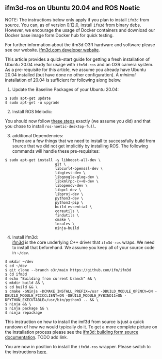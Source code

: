 ifm3d-ros on Ubuntu 20.04 and ROS Noetic
-----------------------------------------

NOTE: The instructions below only apply if you plan to install `ifm3d` from
source. You can, as of version 0.12.0, install `ifm3d` from binary
debs. However, we encourage the usage of Docker containers and download our Docker base image form Docker hub for quick testing.

For further information about the ifm3d O3R hardware and software please see our website.
[ifm3d.com developer website](https://ifm3d.com/).


This article provides a quick-start guide for getting a fresh installation of Ubuntu 20.04 ready for usage with `ifm3d-ros` and an O3R camera system. As a pre-requisite for this article, we assume you already have Ubuntu 20.04 installed (but have done no other configuration). A *minimal* installation of 20.04 is sufficient for
following along below.

1. Update the Baseline Packages of your Ubuntu 20.04:   
```
$ sudo apt-get update
$ sudo apt-get -u upgrade
```

2. Install ROS Melodic:  

You should now follow [these steps](http://wiki.ros.org/noetic/Installation/Ubuntu) exactly (we assume you did) and that you chose to install `ros-noetic-desktop-full`. 

3. additional Dependencies:    
There are a few things that we need to install to successfully build from source that we did not get implicitly by installing ROS. The following commands will handle these pre-requisites:
```
$ sudo apt-get install -y libboost-all-dev \
                       git \
                       libcurl4-openssl-dev \
                       libgtest-dev \
                       libgoogle-glog-dev \
                       libxmlrpc-c++8-dev \
                       libopencv-dev \
                       libpcl-dev \
                       libproj-dev \
                       python3-dev \
                       python3-pip \
                       build-essential \
                       coreutils \
                       findutils \
                       cmake \
                       locales \
                       ninja-build
```

4. Install ifm3d:  
[ifm3d](https://github.com/ifm/ifm3d) is the core underlying C++ driver that `ifm3d-ros` wraps. We need to install that beforehand. We assume you keep all of your source code in `~/dev`.  

```
$ mkdir ~/dev
$ cd ~/dev
$ git clone --branch o3r/main https://github.com/ifm/ifm3d
$ cd ifm3d
$ echo "Building from current branch" && \
$ mkdir build && \
$ cd build && \
$ cmake -GNinja -DCMAKE_INSTALL_PREFIX=/usr -DBUILD_MODULE_OPENCV=ON -DBUILD_MODULE_PCICCLIENT=ON -DBUILD_MODULE_PYBIND11=ON -DPYTHON_EXECUTABLE=/usr/bin/python3 .. && \
$ ninja && \
$ ninja package && \
$ ninja repackage
```

This instruction on how to install the imf3d from source is just a quick rundown of how we would typically do it. To get a more complete picture on the installation process please see the [ifm3d: building form source documentation](dummy-link). TODO add link.  

You are now in position to install the `ifm3d-ros` wrapper. Please switch to the instructions [here](building.md).
